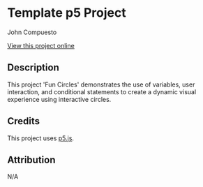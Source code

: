 # Template p5 Project

John Compuesto

[View this project online](URL_FOR_THE_RUNNING_PROJECT)

## Description

This project 'Fun Circles' demonstrates the use of variables, user interaction, and conditional statements to create a dynamic visual experience using interactive circles.

## Credits

This project uses [p5.js](https://p5js.org).

## Attribution

N/A